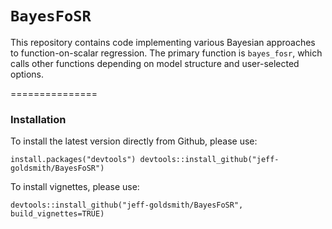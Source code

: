 `BayesFoSR`
===============

This repository contains code implementing various Bayesian approaches to function-on-scalar regression. The primary function is `bayes_fosr`, which calls other functions depending on model structure and user-selected options.

===============

### Installation

To install the latest version directly from Github, please use:

`install.packages("devtools")
devtools::install_github("jeff-goldsmith/BayesFoSR")`

To install vignettes, please use: 

`devtools::install_github("jeff-goldsmith/BayesFoSR", build_vignettes=TRUE)`

